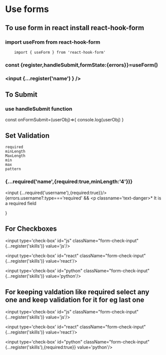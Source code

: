 # Use forms

## To use form in react install react-hook-form

### import useFrom from react-hook-form

        import { useForm } from 'react-hook-form'

### const {register,handleSubmit,formState:{errors}}=useForm()

### <input {...register('name') } />

## To Submit

### use handleSubmit function

const onFormSubmit=(userObj)=>{
console.log(userObj)
}

<form onSubmit={handleSubmit(onFormSubmit)}>
</form>

## Set Validation

    required
    minLength
    MaxLength
    min
    max
    pattern

### {...required('name',{required:true,minLength:'4'})}

<input {...required('username'),{required:true}}/>
{errors.username?.type==='required' && <p classname='text-danger>\* It is a required field</p>}

## For Checkboxes

<input type='check-box' id="js" className="form-check-input" {...register('skills')} value='js'/>

<input type='check-box' id="react" className="form-check-input" {...register('skills')} value='react'/>

<input type='check-box' id="python" className="form-check-input" {...register('skills')} value='python'/>

## For keeping valdation like required select any one and keep validation for it for eg last one

<input type='check-box' id="js" className="form-check-input" {...register('skills')} value='js'/>

<input type='check-box' id="react" className="form-check-input" {...register('skills')} value='react'/>

<input type='check-box' id="python" className="form-check-input" {...register('skills'),{required:true}} value='python'/>
